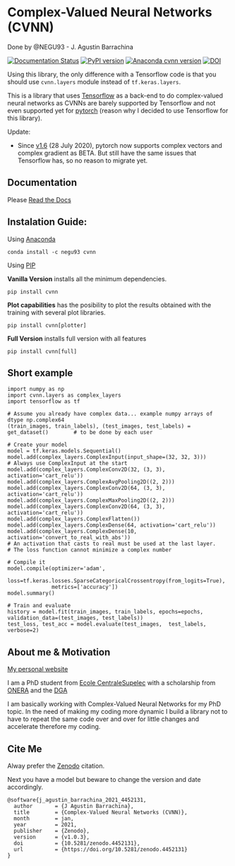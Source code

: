 # Complex-Valued Neural Networks (CVNN)
Done by @NEGU93 - J. Agustin Barrachina

[![Documentation Status](https://readthedocs.org/projects/complex-valued-neural-networks/badge/?version=latest)](https://complex-valued-neural-networks.readthedocs.io/en/latest/?badge=latest) [![PyPI version](https://badge.fury.io/py/cvnn.svg)](https://badge.fury.io/py/cvnn) [![Anaconda cvnn version](https://img.shields.io/conda/v/NEGU93/cvnn.svg)](https://anaconda.org/negu93/cvnn) [![DOI](https://zenodo.org/badge/296050056.svg)](https://zenodo.org/badge/latestdoi/296050056)

Using this library, the only difference with a Tensorflow code is that you should use `cvnn.layers` module instead of `tf.keras.layers`.

This is a library that uses [Tensorflow](https://www.tensorflow.org) as a back-end to do complex-valued neural networks as CVNNs are barely supported by Tensorflow and not even supported yet for [pytorch](https://github.com/pytorch/pytorch/issues/755) (reason why I decided to use Tensorflow for this library).

Update:
  - Since [v1.6](https://pytorch.org/blog/pytorch-1.6-released/#beta-complex-numbers) (28 July 2020), pytorch now supports complex vectors and complex gradient as BETA. But still have the same issues that Tensorflow has, so no reason to migrate yet.

## Documentation

Please [Read the Docs](https://complex-valued-neural-networks.readthedocs.io/en/latest/index.html)

## Instalation Guide:

Using [Anaconda](https://anaconda.org/negu93/cvnn)

```
conda install -c negu93 cvnn
```

Using [PIP](https://pypi.org/project/cvnn/)

**Vanilla Version**
installs all the minimum dependencies.

```
pip install cvnn
```
**Plot capabilities**
has the posibility to plot the results obtained with the training with several plot libraries.

```
pip install cvnn[plotter]
```

**Full Version** installs full version with all features

```
pip install cvnn[full]
```

## Short example

```
import numpy as np
import cvnn.layers as complex_layers
import tensorflow as tf

# Assume you already have complex data... example numpy arrays of dtype np.complex64
(train_images, train_labels), (test_images, test_labels) = get_dataset()        # to be done by each user

# Create your model
model = tf.keras.models.Sequential()
model.add(complex_layers.ComplexInput(input_shape=(32, 32, 3)))                     # Always use ComplexInput at the start
model.add(complex_layers.ComplexConv2D(32, (3, 3), activation='cart_relu'))
model.add(complex_layers.ComplexAvgPooling2D((2, 2)))
model.add(complex_layers.ComplexConv2D(64, (3, 3), activation='cart_relu'))
model.add(complex_layers.ComplexMaxPooling2D((2, 2)))
model.add(complex_layers.ComplexConv2D(64, (3, 3), activation='cart_relu'))
model.add(complex_layers.ComplexFlatten())
model.add(complex_layers.ComplexDense(64, activation='cart_relu'))
model.add(complex_layers.ComplexDense(10, activation='convert_to_real_with_abs'))   
# An activation that casts to real must be used at the last layer. 
# The loss function cannot minimize a complex number

# Compile it
model.compile(optimizer='adam', 
              loss=tf.keras.losses.SparseCategoricalCrossentropy(from_logits=True),
              metrics=['accuracy'])
model.summary()

# Train and evaluate
history = model.fit(train_images, train_labels, epochs=epochs, validation_data=(test_images, test_labels))
test_loss, test_acc = model.evaluate(test_images,  test_labels, verbose=2)
```

## About me & Motivation

[My personal website](https://negu93.github.io/agustinbarrachina/)

I am a PhD student from [Ecole CentraleSupelec](https://www.centralesupelec.fr/)
with a scholarship from [ONERA](https://www.onera.fr/en) and the [DGA](https://www.defense.gouv.fr/dga)

I am basically working with Complex-Valued Neural Networks for my PhD topic.
In the need of making my coding more dynamic I build a library not to have to repeat the same code over and over for little changes and accelerate therefore my coding.

## Cite Me

Alway prefer the [Zenodo](https://zenodo.org/record/4452131/export/hx#.YAkuw-j0mUl) citation. 

Next you have a model but beware to change the version and date accordingly.

```
@software{j_agustin_barrachina_2021_4452131,
  author       = {J Agustin Barrachina},
  title        = {Complex-Valued Neural Networks (CVNN)},
  month        = jan,
  year         = 2021,
  publisher    = {Zenodo},
  version      = {v1.0.3},
  doi          = {10.5281/zenodo.4452131},
  url          = {https://doi.org/10.5281/zenodo.4452131}
}
```
